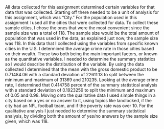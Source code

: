 All data collected for this assignment determined certain variables for that data that was collected. Starting off there needed to be a unit of analysis for this assignment, which was “City.”	 For the population used in this assignment I used all the cities that were collected for data. To collect these sample cities, I chose the ones that were the most convenient since the sample size was a total of 118. The sample size would be the total amount of population that was used in the data, as explained just now, the sample size was 118.
In this data that I collected using the variables from specific known cities in the U.S. I determined the average crime rate in those cities based on their wealth. These two both being the main important factors, or known as the quantitative variables. I needed to determine the summary statistics so I would describe the distribution of the variable. By using the data collected I determined that the mean with the gross domestic product to be 0.71484.06 with a standard deviation of 22611.13 to split between the minimum and maximum of 31369 and 210235. Looking at the average crime rate, I determined that 0.414758 percent of the summary statistical analysis with a standard deviation of 0.1923259 to split the minimum and maximum of 0.05 and 0.98. Moving onto the qualitative data I used simple things in a city based on a yes or no answer to it, using topics like landlocked, if the city had an NFL football team, and if the poverty rate was over 10. For the qualitative analysis I just needed to determine the summary statistical analysis, by dividing both the amount of yes/no answers by the sample size given, which was 118.
